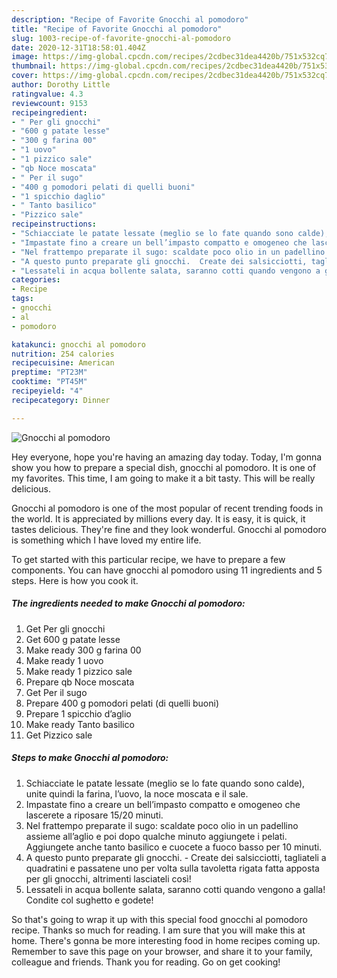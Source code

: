 ```yaml
---
description: "Recipe of Favorite Gnocchi al pomodoro"
title: "Recipe of Favorite Gnocchi al pomodoro"
slug: 1003-recipe-of-favorite-gnocchi-al-pomodoro
date: 2020-12-31T18:58:01.404Z
image: https://img-global.cpcdn.com/recipes/2cdbec31dea4420b/751x532cq70/gnocchi-al-pomodoro-recipe-main-photo.jpg
thumbnail: https://img-global.cpcdn.com/recipes/2cdbec31dea4420b/751x532cq70/gnocchi-al-pomodoro-recipe-main-photo.jpg
cover: https://img-global.cpcdn.com/recipes/2cdbec31dea4420b/751x532cq70/gnocchi-al-pomodoro-recipe-main-photo.jpg
author: Dorothy Little
ratingvalue: 4.3
reviewcount: 9153
recipeingredient:
- " Per gli gnocchi"
- "600 g patate lesse"
- "300 g farina 00"
- "1 uovo"
- "1 pizzico sale"
- "qb Noce moscata"
- " Per il sugo"
- "400 g pomodori pelati di quelli buoni"
- "1 spicchio daglio"
- " Tanto basilico"
- "Pizzico sale"
recipeinstructions:
- "Schiacciate le patate lessate (meglio se lo fate quando sono calde), unite quindi la farina, l’uovo, la noce moscata e il sale."
- "Impastate fino a creare un bell’impasto compatto e omogeneo che lascerete a riposare 15/20 minuti."
- "Nel frattempo preparate il sugo: scaldate poco olio in un padellino assieme all’aglio e poi dopo qualche minuto aggiungete i pelati. Aggiungete anche tanto basilico e cuocete a fuoco basso per 10 minuti."
- "A questo punto preparate gli gnocchi.  Create dei salsicciotti, tagliateli a quadratini e passatene uno per volta sulla tavoletta rigata fatta apposta per gli gnocchi, altrimenti lasciateli così!"
- "Lessateli in acqua bollente salata, saranno cotti quando vengono a galla! Condite col sughetto e godete!"
categories:
- Recipe
tags:
- gnocchi
- al
- pomodoro

katakunci: gnocchi al pomodoro 
nutrition: 254 calories
recipecuisine: American
preptime: "PT23M"
cooktime: "PT45M"
recipeyield: "4"
recipecategory: Dinner

---
```



![Gnocchi al pomodoro](https://img-global.cpcdn.com/recipes/2cdbec31dea4420b/751x532cq70/gnocchi-al-pomodoro-recipe-main-photo.jpg)

Hey everyone, hope you're having an amazing day today. Today, I'm gonna show you how to prepare a special dish, gnocchi al pomodoro. It is one of my favorites. This time, I am going to make it a bit tasty. This will be really delicious.

Gnocchi al pomodoro is one of the most popular of recent trending foods in the world. It is appreciated by millions every day. It is easy, it is quick, it tastes delicious. They're fine and they look wonderful. Gnocchi al pomodoro is something which I have loved my entire life.




To get started with this particular recipe, we have to prepare a few components. You can have gnocchi al pomodoro using 11 ingredients and 5 steps. Here is how you cook it.

<!--inarticleads1-->

##### The ingredients needed to make Gnocchi al pomodoro:

1. Get  Per gli gnocchi
1. Get 600 g patate lesse
1. Make ready 300 g farina 00
1. Make ready 1 uovo
1. Make ready 1 pizzico sale
1. Prepare qb Noce moscata
1. Get  Per il sugo
1. Prepare 400 g pomodori pelati (di quelli buoni)
1. Prepare 1 spicchio d’aglio
1. Make ready  Tanto basilico
1. Get Pizzico sale




<!--inarticleads2-->

##### Steps to make Gnocchi al pomodoro:

1. Schiacciate le patate lessate (meglio se lo fate quando sono calde), unite quindi la farina, l’uovo, la noce moscata e il sale.
1. Impastate fino a creare un bell’impasto compatto e omogeneo che lascerete a riposare 15/20 minuti.
1. Nel frattempo preparate il sugo: scaldate poco olio in un padellino assieme all’aglio e poi dopo qualche minuto aggiungete i pelati. Aggiungete anche tanto basilico e cuocete a fuoco basso per 10 minuti.
1. A questo punto preparate gli gnocchi.  - Create dei salsicciotti, tagliateli a quadratini e passatene uno per volta sulla tavoletta rigata fatta apposta per gli gnocchi, altrimenti lasciateli così!
1. Lessateli in acqua bollente salata, saranno cotti quando vengono a galla! Condite col sughetto e godete!




So that's going to wrap it up with this special food gnocchi al pomodoro recipe. Thanks so much for reading. I am sure that you will make this at home. There's gonna be more interesting food in home recipes coming up. Remember to save this page on your browser, and share it to your family, colleague and friends. Thank you for reading. Go on get cooking!
